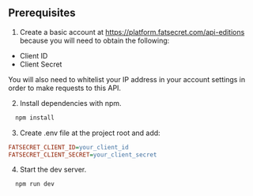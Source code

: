 
## Prerequisites

1. Create a basic account at https://platform.fatsecret.com/api-editions because you will need to obtain the following:

- Client ID
- Client Secret

You will also need to whitelist your IP address in your account settings in order to make requests to this API. 

2. Install dependencies with npm.

```bash
  npm install 
```
    
3. Create .env file at the project root and add:
```ini
FATSECRET_CLIENT_ID=your_client_id
FATSECRET_CLIENT_SECRET=your_client_secret
```

4. Start the dev server.
```bash
  npm run dev
```